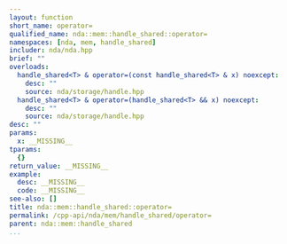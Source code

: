 ```yaml
---
layout: function
short_name: operator=
qualified_name: nda::mem::handle_shared::operator=
namespaces: [nda, mem, handle_shared]
includer: nda/nda.hpp
brief: ""
overloads:
  handle_shared<T> & operator=(const handle_shared<T> & x) noexcept:
    desc: ""
    source: nda/storage/handle.hpp
  handle_shared<T> & operator=(handle_shared<T> && x) noexcept:
    desc: ""
    source: nda/storage/handle.hpp
desc: ""
params:
  x: __MISSING__
tparams:
  {}
return_value: __MISSING__
example:
  desc: __MISSING__
  code: __MISSING__
see-also: []
title: nda::mem::handle_shared::operator=
permalink: /cpp-api/nda/mem/handle_shared/operator=
parent: nda::mem::handle_shared
...
```


